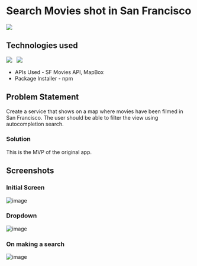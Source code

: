 # **Search Movies shot in San Francisco**

 [![](https://img.shields.io/badge/Hosted_On_Netlify-informational?style=for-the-badge&logo=netlify&labelColor=FB1261&color=FFD463&logoColor=ffffff)][1] 
 
 [1]: https://taupe-tapioca-400ff7.netlify.app/
 
## Technologies used 
![](https://img.shields.io/badge/React-informational?style=for-the-badge&logo=react&labelColor=FB1261&color=FFD463&logoColor=ffffff) &nbsp;
![](https://img.shields.io/badge/SCSS-informational?style=for-the-badge&logo=sass&labelColor=FB1261&color=FFD463&logoColor=ffffff)

- APIs Used - SF Movies API, MapBox
- Package Installer - npm

## Problem Statement

Create a service that shows on a map where movies have been filmed in San
Francisco. The user should be able to filter the view using autocompletion
search.


### Solution 

This is the MVP of the original app. 

## Screenshots 

### Initial Screen
![image](https://user-images.githubusercontent.com/64982040/205843828-cbd55423-ab64-4d01-9eab-8ded714e9a28.png)

### Dropdown 
![image](https://user-images.githubusercontent.com/64982040/205844077-d3b7cd7b-39dc-4a1c-8af7-3106a49e6579.png)

### On making a search 
![image](https://user-images.githubusercontent.com/64982040/205844195-a0c09e12-4feb-45e4-937a-d04590a77a1c.png)
